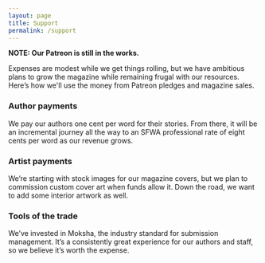 ```yaml
---
layout: page
title: Support
permalink: /support
---
```


**NOTE: Our Patreon is still in the works.**

Expenses are modest while we get things rolling, but we have ambitious plans to grow the magazine while remaining frugal with our resources. Here’s how we'll use the money from Patreon pledges and magazine sales.

### Author payments

We pay our authors one cent per word for their stories. From there, it will be an incremental journey all the way to an SFWA professional rate of eight cents per word as our revenue grows.

### Artist payments

We’re starting with stock images for our magazine covers, but we plan to commission custom cover art when funds allow it. Down the road, we want to add some interior artwork as well.

### Tools of the trade

We’ve invested in Moksha, the industry standard for submission management. It’s a consistently great experience for our authors and staff, so we believe it’s worth the expense.
